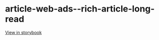 # article-web-ads--rich-article-long-read

[View in storybook](https://raw.githack.com/Independent-Digital-News-and-Media-Ltd/indy100-pwamp-sb/PR-550-sb/index.html?path=/story/article-web-ads--rich-article-long-read)